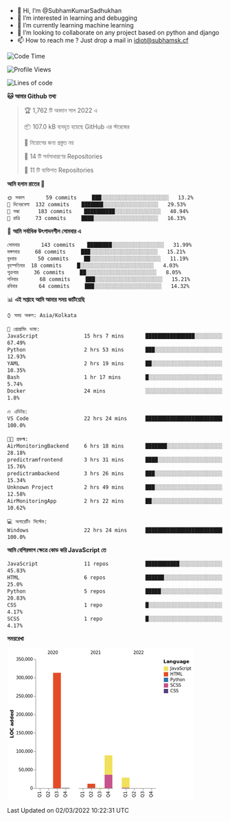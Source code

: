 - 👋 Hi, I’m @SubhamKumarSadhukhan
- 👀 I’m interested in learning and debugging
- 🌱 I’m currently learning machine learning
- 💞️ I’m looking to collaborate on any project based on python and django
- 📫 How to reach me ?
      Just drop a mail in idiot@subhamsk.cf

<!---
SubhamKumarSadhukhan/SubhamKumarSadhukhan is a ✨ special ✨ repository because its `README.md` (this file) appears on your GitHub profile.
You can click the Preview link to take a look at your changes.
--->


<!--START_SECTION:waka-->
![Code Time](http://img.shields.io/badge/Code%20Time-222%20hrs%2042%20mins-blue)

![Profile Views](http://img.shields.io/badge/%E0%A6%AA%E0%A7%8D%E0%A6%B0%E0%A7%8B%E0%A6%AB%E0%A6%BE%E0%A6%87%E0%A6%B2%20%E0%A6%A6%E0%A6%B0%E0%A7%8D%E0%A6%B6%E0%A6%A8-5-blue)

![Lines of code](https://img.shields.io/badge/%E0%A6%B9%E0%A7%8D%E0%A6%AF%E0%A6%BE%E0%A6%B2%E0%A7%8B%20%E0%A6%93%E0%A6%AF%E0%A6%BC%E0%A6%BE%E0%A6%B0%E0%A7%8D%E0%A6%B2%E0%A7%8D%E0%A6%A1%20%E0%A6%A5%E0%A7%87%E0%A6%95%E0%A7%87%20%E0%A6%86%E0%A6%AE%E0%A6%BF%20%E0%A6%B2%E0%A6%BF%E0%A6%96%E0%A7%87%E0%A6%9B%E0%A6%BF-445%20Thousand%20%E0%A6%95%E0%A7%8B%E0%A6%A1%E0%A7%87%E0%A6%B0%20%E0%A6%B2%E0%A6%BE%E0%A6%87%E0%A6%A8-blue)

**🐱 আমার Github তথ্য** 

> 🏆 1,762 টি অবদান সাল 2022 এ
 > 
> 📦 107.0 kB ব্যবহৃত হয়েছে GitHub এর স্টরেজের 
 > 
> 🚫 নিয়োগের জন্য প্রস্তুত নয়
 > 
> 📜 14 টি সর্বসাধারণের Repositories 
 > 
> 🔑 11 টি ব্যক্তিগত Repositories  
 > 
**আমি হলাম রাতের 🦉** 

```text
🌞 সকাল       59 commits     ███░░░░░░░░░░░░░░░░░░░░░░   13.2% 
🌆 দিনেরবেলা  132 commits    ███████░░░░░░░░░░░░░░░░░░   29.53% 
🌃 সন্ধা      183 commits    ██████████░░░░░░░░░░░░░░░   40.94% 
🌙 রাত্রি     73 commits     ████░░░░░░░░░░░░░░░░░░░░░   16.33%

```
📅 **আমি সর্বাধিক উৎপাদনশীল সোমবার এ** 

```text
সোমবার       143 commits    ████████░░░░░░░░░░░░░░░░░   31.99% 
মঙ্গলবার     68 commits     ███░░░░░░░░░░░░░░░░░░░░░░   15.21% 
বুধবার       50 commits     ██░░░░░░░░░░░░░░░░░░░░░░░   11.19% 
বৃহস্পতিবার  18 commits     █░░░░░░░░░░░░░░░░░░░░░░░░   4.03% 
শুক্রবার     36 commits     ██░░░░░░░░░░░░░░░░░░░░░░░   8.05% 
শনিবার       68 commits     ███░░░░░░░░░░░░░░░░░░░░░░   15.21% 
রবিবার       64 commits     ███░░░░░░░░░░░░░░░░░░░░░░   14.32%

```


📊 **এই সপ্তাহে আমি আমার সময় কাটিয়েছি** 

```text
⌚︎ সময় অঞ্চল: Asia/Kolkata

💬 প্রোগ্রামিং ভাষা: 
JavaScript               15 hrs 7 mins       ████████████████░░░░░░░░░   67.49% 
Python                   2 hrs 53 mins       ███░░░░░░░░░░░░░░░░░░░░░░   12.93% 
YAML                     2 hrs 19 mins       ██░░░░░░░░░░░░░░░░░░░░░░░   10.35% 
Bash                     1 hr 17 mins        █░░░░░░░░░░░░░░░░░░░░░░░░   5.74% 
Docker                   24 mins             ░░░░░░░░░░░░░░░░░░░░░░░░░   1.8%

🔥 এডিটর: 
VS Code                  22 hrs 24 mins      █████████████████████████   100.0%

🐱‍💻 প্রকল্ম: 
AirMonitoringBackend     6 hrs 18 mins       ███████░░░░░░░░░░░░░░░░░░   28.18% 
predictramfrontend       3 hrs 31 mins       ████░░░░░░░░░░░░░░░░░░░░░   15.76% 
predictrambackend        3 hrs 26 mins       ███░░░░░░░░░░░░░░░░░░░░░░   15.34% 
Unknown Project          2 hrs 49 mins       ███░░░░░░░░░░░░░░░░░░░░░░   12.58% 
AirMonitoringApp         2 hrs 22 mins       ██░░░░░░░░░░░░░░░░░░░░░░░   10.62%

💻 অপারেটিং সিস্টেম: 
Windows                  22 hrs 24 mins      █████████████████████████   100.0%

```

**আমি বেশিরভাগ ক্ষেত্রে কোড করি JavaScript তে** 

```text
JavaScript               11 repos            ███████████░░░░░░░░░░░░░░   45.83% 
HTML                     6 repos             ██████░░░░░░░░░░░░░░░░░░░   25.0% 
Python                   5 repos             █████░░░░░░░░░░░░░░░░░░░░   20.83% 
CSS                      1 repo              █░░░░░░░░░░░░░░░░░░░░░░░░   4.17% 
SCSS                     1 repo              █░░░░░░░░░░░░░░░░░░░░░░░░   4.17%

```


**সময়রেখা**

![Chart not found](https://raw.githubusercontent.com/SubhamKumarSadhukhan/SubhamKumarSadhukhan/main/charts/bar_graph.png) 


 Last Updated on 02/03/2022 10:22:31 UTC
<!--END_SECTION:waka-->
